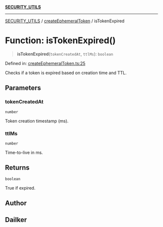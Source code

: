 [**SECURITY_UTILS**](../../README.md)

***

[SECURITY_UTILS](../../README.md) / [createEphemeralToken](../README.md) / isTokenExpired

# Function: isTokenExpired()

> **isTokenExpired**(`tokenCreatedAt`, `ttlMs`): `boolean`

Defined in: [createEphemeralToken.ts:25](https://github.com/dailker/everyutil-js/blob/7799f3f003cb23f425be3f1c83c38483e2648188/src/security/createEphemeralToken.ts#L25)

Checks if a token is expired based on creation time and TTL.

## Parameters

### tokenCreatedAt

`number`

Token creation timestamp (ms).

### ttlMs

`number`

Time-to-live in ms.

## Returns

`boolean`

True if expired.

## Author

## Dailker
